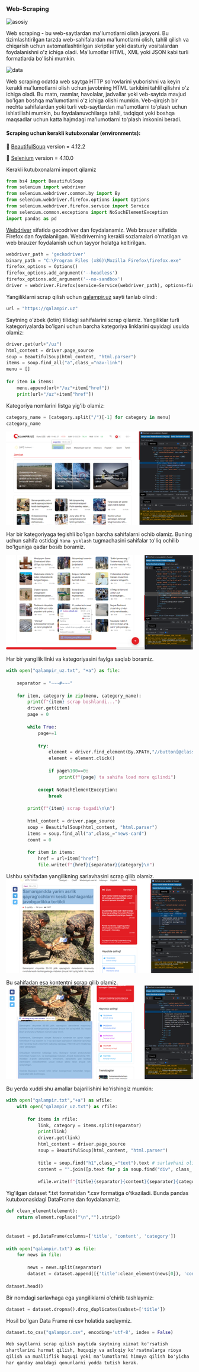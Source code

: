 ### Web-Scraping

![asosiy](https://miro.medium.com/v2/resize:fit:1400/1*1QcqrOoDE1rKa0NTp1iEtw.png)

Web scraping - bu web-saytlardan ma'lumotlarni olish jarayoni. Bu tizimlashtirilgan tarzda web-sahifalardan ma'lumotlarni olish, tahlil qilish va chiqarish uchun avtomatlashtirilgan skriptlar yoki dasturiy vositalardan foydalanishni o'z ichiga oladi. Ma'lumotlar HTML, XML yoki JSON kabi turli formatlarda bo'lishi mumkin.

![data](https://i.pinimg.com/originals/38/87/f4/3887f4e1986e94fea6b7b2fbf7a2fbcb.png)

Web scraping odatda web saytga HTTP so'rovlarini yuborishni va keyin kerakli ma'lumotlarni olish uchun javobning HTML tarkibini tahlil qilishni o'z ichiga oladi. Bu matn, rasmlar, havolalar, jadvallar yoki veb-saytda mavjud bo'lgan boshqa ma'lumotlarni o'z ichiga olishi mumkin. Veb-qirqish bir nechta sahifalardan yoki turli veb-saytlardan ma'lumotlarni to'plash uchun ishlatilishi mumkin, bu foydalanuvchilarga tahlil, tadqiqot yoki boshqa maqsadlar uchun katta hajmdagi ma'lumotlarni to'plash imkonini beradi.

#### Scraping uchun kerakli kutubxonalar (environments):

🚀 [BeautifulSoup](https://pypi.org/project/beautifulsoup4/) version = 4.12.2

🚀 [Selenium](https://pypi.org/project/selenium/) version = 4.10.0

Kerakli kutubxonalarni import qilamiz

```python
from bs4 import BeautifulSoup 
from selenium import webdriver
from selenium.webdriver.common.by import By
from selenium.webdriver.firefox.options import Options
from selenium.webdriver.firefox.service import Service
from selenium.common.exceptions import NoSuchElementException
import pandas as pd
```

[Webdriver](https://medium.com/coderbyte/why-is-selenium-webdriver-a-popular-choice-for-automation-testing-3bc2aee57bff) sifatida gecodriver dan foydalanamiz. Web brauzer sifatida Firefox dan foydalanilgan. Webdriverning kerakli sozlamalari o'rnatilgan va web brauzer foydalanish uchun tayyor holatga keltirilgan.

```python
webdriver_path = 'geckodriver'
binary_path = "C:\Program Files (x86)\Mozilla Firefox\firefox.exe"
firefox_options = Options()
firefox_options.add_argument('--headless')
firefox_options.add_argument('--no-sandbox')
driver = webdriver.Firefox(service=Service(webdriver_path), options=firefox_options)
```

Yangiliklarni scrap qilish uchun [qalampir.uz](https://qalampir.uz) sayti tanlab olindi:

```python
url = "https://qalampir.uz"
```

Saytning o'zbek (lotin) tilidagi sahifalarini scrap qilamiz. Yangiliklar turli kategoriyalarda bo'lgani uchun barcha kategoriya linklarini quyidagi usulda olamiz:

```python
driver.get(url+"/uz")
html_content = driver.page_source
soup = BeautifulSoup(html_content, "html.parser")
items = soup.find_all("a",class_="nav-link")
menu = []

for item in items:
    menu.append(url+"/uz"+item["href"])
    print(url+"/uz"+item["href"])
```

Kategoriya nomlarini listga yig'ib olamiz:

```python
category_name = [category.split("/")[-1] for category in menu]
category_name
```

![category](https://github.com/MisterFoziljon/Web-Scraping/blob/main/rasmlar/category.png)

Har bir kategoriyaga tegishli bo'lgan barcha sahifalarni ochib olamiz. 
Buning uchun sahifa ostidagi ```Yana yuklash``` tugmachasini sahifalar to'liq ochilib bo'lguniga qadar bosib boramiz.

![category](https://github.com/MisterFoziljon/Web-Scraping/blob/main/rasmlar/button.png)

Har bir yangilik linki va kategoriyasini faylga saqlab boramiz.

```python
with open("qalampir_uz.txt", "+a") as file:
    
    separator = "~~~#~~~"
    
    for item, category in zip(menu, category_name):
        print(f"{item} scrap boshlandi...")
        driver.get(item)
        page = 0
        
        while True:
            page+=1
            
            try:
                element = driver.find_element(By.XPATH,"//button[@class=\"refresh-btn\"]")
                element = element.click()
                
                if page%100==0:
                    print(f"{page} ta sahifa load more qilindi")
                
            except NoSuchElementException:
                break
        
        print(f"{item} scrap tugadi\n\n")
        
        html_content = driver.page_source
        soup = BeautifulSoup(html_content, "html.parser")
        items = soup.find_all("a",class_="news-card")
        count = 0
        
        for item in items:
            href = url+item["href"]
            file.write(f"{href}{separator}{category}\n")
```

Ushbu sahifadan yangilikning sarlavhasini scrap qilib olamiz.
![category](https://github.com/MisterFoziljon/Web-Scraping/blob/main/rasmlar/title.png)

Bu sahifadan esa kontentni scrap qilib olamiz.
![category](https://github.com/MisterFoziljon/Web-Scraping/blob/main/rasmlar/p.png)

Bu yerda xuddi shu amallar bajarilishini ko'rishingiz mumkin:

```python
with open("qalampir.txt","+a") as wfile:
    with open("qalampir_uz.txt") as rfile:
        
        for items in rfile:
            link, category = items.split(separator)
            print(link)
            driver.get(link)
            html_content = driver.page_source
            soup = BeautifulSoup(html_content, "html.parser")

            title = soup.find("h1",class_="text").text # sarlavhani olish 
            content = "".join([p.text for p in soup.find("div", class_ = "row g-4 my-main-content").find_all("p")]) # content ni olish

            wfile.write(f"{title}{separator}{content}{separator}{category}\n")
```

Yig'ilgan dataset *.txt formatidan *.csv formatiga o'tkaziladi. Bunda pandas kutubxonasidagi DataFrame dan foydalanamiz.

```python
def clean_element(element):
    return element.replace("\n","").strip()


dataset = pd.DataFrame(columns=['title', 'content', 'category'])

with open("qalampir.txt") as file:
    for news in file:
        
        news = news.split(separator)
        dataset = dataset.append([{'title':clean_element(news[0]), 'content':clean_element(news[1]), 'category':clean_element(news[2])}],ignore_index = True)
        
dataset.head()
```

Bir nomdagi sarlavhaga ega yangiliklarni o'chirib tashlaymiz:

```python
dataset = dataset.dropna().drop_duplicates(subset=['title'])
```

Hosil bo'lgan Data Frame ni csv holatida saqlaymiz.

```python
dataset.to_csv("qalampir.csv", encoding='utf-8', index = False)
```

```Web saytlarni scrap qilish paytida saytning xizmat ko'rsatish shartlarini hurmat qilish, huquqiy va axloqiy ko'rsatmalarga rioya qilish va mualliflik huquqi yoki ma'lumotlarni himoya qilish bo'yicha har qanday amaldagi qonunlarni yodda tutish kerak.```
